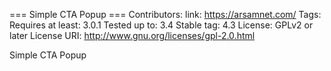 === Simple CTA Popup ===
Contributors: 
link: https://arsamnet.com/
Tags: 
Requires at least: 3.0.1
Tested up to: 3.4
Stable tag: 4.3
License: GPLv2 or later
License URI: http://www.gnu.org/licenses/gpl-2.0.html

Simple CTA Popup
